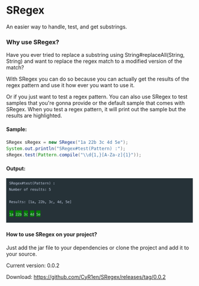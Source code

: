 # SRegex
An easier way to handle, test, and get substrings.

### Why use SRegex?
Have you ever tried to replace a substring using String#replaceAll(String, String) and want to replace the regex match to a modified version of the match?

With SRegex you can do so because you can actually get the results of the regex pattern and use it how ever you want to use it.

Or if you just want to test a regex pattern. You can also use SRegex to test samples that you're gonna provide or the default sample that comes with SRegex.
When you test a regex pattern, it will print out the sample but the results are highlighted.

#### Sample:
```java
SRegex sRegex = new SRegex("1a 22b 3c 4d 5e");
System.out.println("SRegex#test(Pattern) :");
sRegex.test(Pattern.compile("\\d{1,}[A-Za-z]{1}"));
```

#### Output:
![Output](https://raw.githubusercontent.com/CyR1en/SRegex/master/src/test/resources/Output.png)

#### How to use SRegex on your project?
Just add the jar file to your dependencies or clone the project and add it to your source.

Current version: 0.0.2

Download: https://github.com/CyR1en/SRegex/releases/tag/0.0.2
